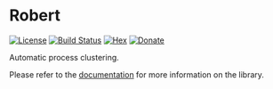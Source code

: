 # Robert

[![License](https://img.shields.io/github/license/satom99/robert.svg)](https://github.com/satom99/robert/blob/master/LICENSE)
[![Build Status](https://travis-ci.com/satom99/robert.svg?branch=master)](https://travis-ci.com/satom99/robert)
[![Hex](http://img.shields.io/hexpm/v/robert.svg?style=flat)](https://hex.pm/packages/robert)
[![Donate](https://img.shields.io/badge/donate-PayPal-yellow.svg)](https://www.paypal.com/cgi-bin/webscr?cmd=_donations&business=JKKHNZF6RAKDA&item_name=robert&currency_code=USD)

Automatic process clustering.

Please refer to the [documentation](https://satom99.github.io/robert)
for more information on the library.
